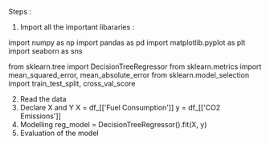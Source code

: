 Steps : 
1) Import all the important libararies :
   
import numpy as np
import pandas as pd
import matplotlib.pyplot as plt
import seaborn as sns

from sklearn.tree import DecisionTreeRegressor
from sklearn.metrics import mean_squared_error, mean_absolute_error
from sklearn.model_selection import train_test_split, cross_val_score

2) Read the data
3) Declare X and Y
   X = df_[['Fuel Consumption']]
   y = df_[['CO2 Emissions']]
4) Modelling
   reg_model = DecisionTreeRegressor().fit(X, y)
5) Evaluation of the model
